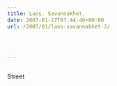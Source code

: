 ```yaml
---
title: Laos. Savannakhet.
date: 2007-01-27T07:44:46+00:00
url: /2007/01/laos-savannakhet-2/




---
```

<div class="flickr">
  <a href="http://www.flickr.com/photos/schreibblogade/370586330/"><img src="//farm1.static.flickr.com/129/370586330_4222992940.jpg" class="flickr-photo" alt="" /></a></p>

  <p>
    Street
  </p>
</div>
